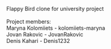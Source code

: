 Flappy Bird clone for university project
<br><br>
Project members:
<br>
Maryna Kolomiiets - kolomiiets-maryna <br>
Jovan Rakovic - JovanRakovic <br>
Denis Kahari - Denis1232
